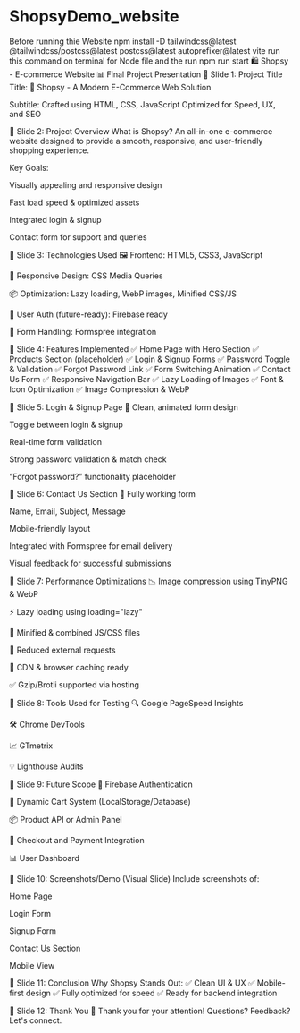 # ShopsyDemo_website
Before running thie Website 
npm install -D tailwindcss@latest @tailwindcss/postcss@latest 
postcss@latest autoprefixer@latest vite
run this command on terminal for Node file and the run
npm run start
🛍️ Shopsy - E-commerce Website
📊 Final Project Presentation
🔹 Slide 1: Project Title
Title:
🛒 Shopsy - A Modern E-Commerce Web Solution

Subtitle:
Crafted using HTML, CSS, JavaScript
Optimized for Speed, UX, and SEO

🔹 Slide 2: Project Overview
What is Shopsy?
An all-in-one e-commerce website designed to provide a smooth, responsive, and user-friendly shopping experience.

Key Goals:

Visually appealing and responsive design

Fast load speed & optimized assets

Integrated login & signup

Contact form for support and queries

🔹 Slide 3: Technologies Used
🖼️ Frontend: HTML5, CSS3, JavaScript

📱 Responsive Design: CSS Media Queries

📦 Optimization: Lazy loading, WebP images, Minified CSS/JS

🧠 User Auth (future-ready): Firebase ready

📡 Form Handling: Formspree integration

🔹 Slide 4: Features Implemented
✅ Home Page with Hero Section
✅ Products Section (placeholder)
✅ Login & Signup Forms
✅ Password Toggle & Validation
✅ Forgot Password Link
✅ Form Switching Animation
✅ Contact Us Form
✅ Responsive Navigation Bar
✅ Lazy Loading of Images
✅ Font & Icon Optimization
✅ Image Compression & WebP

🔹 Slide 5: Login & Signup Page
🔐 Clean, animated form design

Toggle between login & signup

Real-time form validation

Strong password validation & match check

“Forgot password?” functionality placeholder

🔹 Slide 6: Contact Us Section
📨 Fully working form

Name, Email, Subject, Message

Mobile-friendly layout

Integrated with Formspree for email delivery

Visual feedback for successful submissions

🔹 Slide 7: Performance Optimizations
📉 Image compression using TinyPNG & WebP

⚡ Lazy loading using loading="lazy"

🧼 Minified & combined JS/CSS files

🧠 Reduced external requests

🚀 CDN & browser caching ready

✅ Gzip/Brotli supported via hosting

🔹 Slide 8: Tools Used for Testing
🔍 Google PageSpeed Insights

🛠️ Chrome DevTools

📈 GTmetrix

💡 Lighthouse Audits

🔹 Slide 9: Future Scope
🔐 Firebase Authentication

🛒 Dynamic Cart System (LocalStorage/Database)

📦 Product API or Admin Panel

🧾 Checkout and Payment Integration

📊 User Dashboard

🔹 Slide 10: Screenshots/Demo (Visual Slide)
Include screenshots of:

Home Page

Login Form

Signup Form

Contact Us Section

Mobile View

🔹 Slide 11: Conclusion
Why Shopsy Stands Out:
✅ Clean UI & UX
✅ Mobile-first design
✅ Fully optimized for speed
✅ Ready for backend integration

🔹 Slide 12: Thank You
🙌 Thank you for your attention!
Questions? Feedback? Let's connect.
